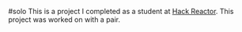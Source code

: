 #solo
This is a project I completed as a student at [Hack Reactor](http://hackreactor.com). This project was worked on with a pair.